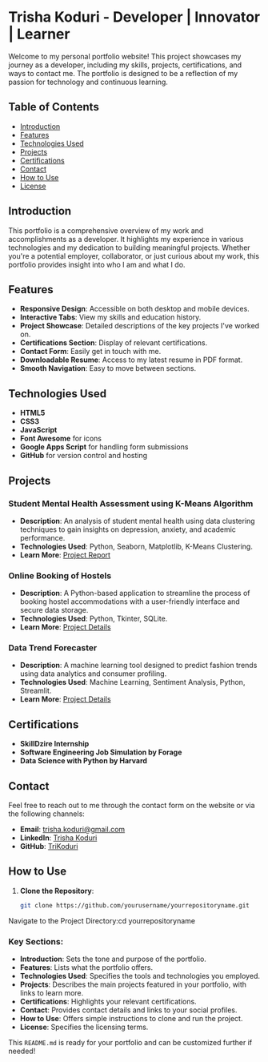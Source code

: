 # Trisha Koduri - Developer | Innovator | Learner

Welcome to my personal portfolio website! This project showcases my journey as a developer, including my skills, projects, certifications, and ways to contact me. The portfolio is designed to be a reflection of my passion for technology and continuous learning.

## Table of Contents

- [Introduction](#introduction)
- [Features](#features)
- [Technologies Used](#technologies-used)
- [Projects](#projects)
- [Certifications](#certifications)
- [Contact](#contact)
- [How to Use](#how-to-use)
- [License](#license)

## Introduction

This portfolio is a comprehensive overview of my work and accomplishments as a developer. It highlights my experience in various technologies and my dedication to building meaningful projects. Whether you're a potential employer, collaborator, or just curious about my work, this portfolio provides insight into who I am and what I do.

## Features

- **Responsive Design**: Accessible on both desktop and mobile devices.
- **Interactive Tabs**: View my skills and education history.
- **Project Showcase**: Detailed descriptions of the key projects I've worked on.
- **Certifications Section**: Display of relevant certifications.
- **Contact Form**: Easily get in touch with me.
- **Downloadable Resume**: Access to my latest resume in PDF format.
- **Smooth Navigation**: Easy to move between sections.

## Technologies Used

- **HTML5**
- **CSS3**
- **JavaScript**
- **Font Awesome** for icons
- **Google Apps Script** for handling form submissions
- **GitHub** for version control and hosting

## Projects

### Student Mental Health Assessment using K-Means Algorithm
- **Description**: An analysis of student mental health using data clustering techniques to gain insights on depression, anxiety, and academic performance.
- **Technologies Used**: Python, Seaborn, Matplotlib, K-Means Clustering.
- **Learn More**: [Project Report](images/Student%20Mental%20Health%20Analysis.pdf)

### Online Booking of Hostels
- **Description**: A Python-based application to streamline the process of booking hostel accommodations with a user-friendly interface and secure data storage.
- **Technologies Used**: Python, Tkinter, SQLite.
- **Learn More**: [Project Details](#)

### Data Trend Forecaster
- **Description**: A machine learning tool designed to predict fashion trends using data analytics and consumer profiling.
- **Technologies Used**: Machine Learning, Sentiment Analysis, Python, Streamlit.
- **Learn More**: [Project Details](#)

## Certifications

- **SkillDzire Internship**
- **Software Engineering Job Simulation by Forage**
- **Data Science with Python by Harvard**

## Contact

Feel free to reach out to me through the contact form on the website or via the following channels:

- **Email**: [trisha.koduri@gmail.com](mailto:trisha.koduri@gmail.com)
- **LinkedIn**: [Trisha Koduri](https://www.linkedin.com/in/trisha-koduri-999a14214/)
- **GitHub**: [TriKoduri](https://github.com/TriKoduri)

## How to Use

1. **Clone the Repository**:
   ```bash
   git clone https://github.com/yourusername/yourrepositoryname.git
Navigate to the Project Directory:cd yourrepositoryname

### Key Sections:
- **Introduction**: Sets the tone and purpose of the portfolio.
- **Features**: Lists what the portfolio offers.
- **Technologies Used**: Specifies the tools and technologies you employed.
- **Projects**: Describes the main projects featured in your portfolio, with links to learn more.
- **Certifications**: Highlights your relevant certifications.
- **Contact**: Provides contact details and links to your social profiles.
- **How to Use**: Offers simple instructions to clone and run the project.
- **License**: Specifies the licensing terms.

This `README.md` is ready for your portfolio and can be customized further if needed!

